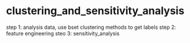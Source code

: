 # clustering_and_sensitivity_analysis


step 1: analysis data, use bset clustering methods to get labels
step 2: feature engineering
steo 3: sensitivity_analysis
